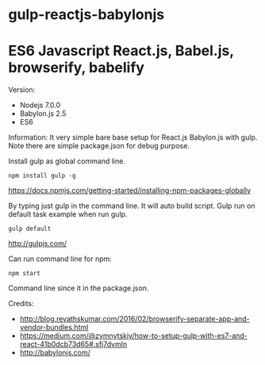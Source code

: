 # gulp-reactjs-babylonjs

# ES6 Javascript React.js, Babel.js, browserify, babelify

Version:
 * Nodejs 7.0.0
 * Babylon.js 2.5
 * ES6

Information: It very simple bare base setup for React.js Babylon.js with gulp. Note there are simple package.json for debug purpose.

Install gulp as global command line.

```
npm install gulp -g
```

https://docs.npmjs.com/getting-started/installing-npm-packages-globally

By typing just gulp in the command line. It will auto build script. Gulp run on default task example when run gulp.

```
gulp default
```

http://gulpjs.com/

Can run command line for npm:
```
npm start
```

Command line since it in the package.json.

Credits:
 * http://blog.revathskumar.com/2016/02/browserify-separate-app-and-vendor-bundles.html
 * https://medium.com/@zymnytskiy/how-to-setup-gulp-with-es7-and-react-41b0dcb73d65#.sfj7dvmln
 * http://babylonjs.com/
